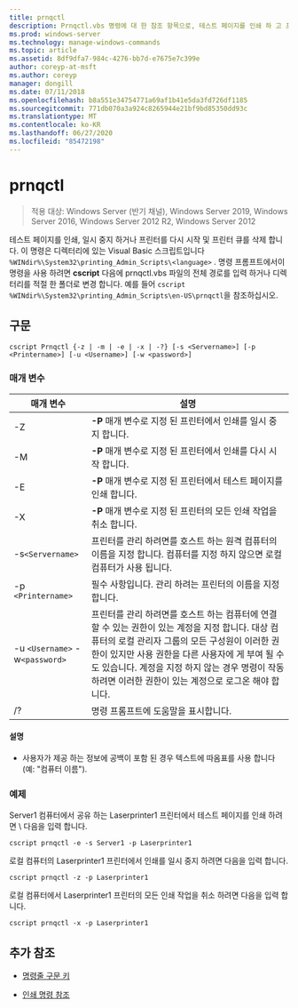 ```yaml
---
title: prnqctl
description: Prnqctl.vbs 명령에 대 한 참조 항목으로, 테스트 페이지를 인쇄 하 고 프린터를 일시 중지 하거나 다시 시작 합니다.
ms.prod: windows-server
ms.technology: manage-windows-commands
ms.topic: article
ms.assetid: 8df9dfa7-984c-4276-bb7d-e7675e7c399e
author: coreyp-at-msft
ms.author: coreyp
manager: dongill
ms.date: 07/11/2018
ms.openlocfilehash: b8a551e34754771a69af1b41e5da3fd726df1185
ms.sourcegitcommit: 771db070a3a924c8265944e21bf9bd85350dd93c
ms.translationtype: MT
ms.contentlocale: ko-KR
ms.lasthandoff: 06/27/2020
ms.locfileid: "85472198"
---
```

# <a name="prnqctl"></a>prnqctl

> 적용 대상: Windows Server (반기 채널), Windows Server 2019, Windows Server 2016, Windows Server 2012 R2, Windows Server 2012

테스트 페이지를 인쇄, 일시 중지 하거나 프린터를 다시 시작 및 프린터 큐를 삭제 합니다. 이 명령은 디렉터리에 있는 Visual Basic 스크립트입니다 `%WINdir%\System32\printing_Admin_Scripts\<language>` . 명령 프롬프트에서이 명령을 사용 하려면 **cscript** 다음에 prnqctl.vbs 파일의 전체 경로를 입력 하거나 디렉터리를 적절 한 폴더로 변경 합니다. 예를 들어 `cscript %WINdir%\System32\printing_Admin_Scripts\en-US\prnqctl`을 참조하십시오.

## <a name="syntax"></a>구문

```
cscript Prnqctl {-z | -m | -e | -x | -?} [-s <Servername>] [-p <Printername>] [-u <Username>] [-w <password>]
```

### <a name="parameters"></a>매개 변수

| 매개 변수 | 설명 |
|--|--|
| -Z | **-P** 매개 변수로 지정 된 프린터에서 인쇄를 일시 중지 합니다. |
| -M | **-P** 매개 변수로 지정 된 프린터에서 인쇄를 다시 시작 합니다. |
| -E | **-P** 매개 변수로 지정 된 프린터에서 테스트 페이지를 인쇄 합니다. |
| -X | **-P** 매개 변수로 지정 된 프린터의 모든 인쇄 작업을 취소 합니다. |
| -s`<Servername>` | 프린터를 관리 하려면를 호스트 하는 원격 컴퓨터의 이름을 지정 합니다. 컴퓨터를 지정 하지 않으면 로컬 컴퓨터가 사용 됩니다. |
| -p `<Printername>` | 필수 사항입니다. 관리 하려는 프린터의 이름을 지정 합니다. |
| -u `<Username>` -w`<password>` | 프린터를 관리 하려면를 호스트 하는 컴퓨터에 연결할 수 있는 권한이 있는 계정을 지정 합니다. 대상 컴퓨터의 로컬 관리자 그룹의 모든 구성원이 이러한 권한이 있지만 사용 권한을 다른 사용자에 게 부여 될 수도 있습니다. 계정을 지정 하지 않는 경우 명령이 작동 하려면 이러한 권한이 있는 계정으로 로그온 해야 합니다. |
| /? | 명령 프롬프트에 도움말을 표시합니다. |

#### <a name="remarks"></a>설명

- 사용자가 제공 하는 정보에 공백이 포함 된 경우 텍스트에 따옴표를 사용 합니다 (예: "컴퓨터 이름").

### <a name="examples"></a>예제

Server1 컴퓨터에서 공유 하는 Laserprinter1 프린터에서 테스트 페이지를 인쇄 하려면 \\ 다음을 입력 합니다.

```
cscript prnqctl -e -s Server1 -p Laserprinter1
```

로컬 컴퓨터의 Laserprinter1 프린터에서 인쇄를 일시 중지 하려면 다음을 입력 합니다.

```
cscript prnqctl -z -p Laserprinter1
```

로컬 컴퓨터에서 Laserprinter1 프린터의 모든 인쇄 작업을 취소 하려면 다음을 입력 합니다.

```
cscript prnqctl -x -p Laserprinter1
```

## <a name="additional-references"></a>추가 참조

- [명령줄 구문 키](command-line-syntax-key.md)

- [인쇄 명령 참조](print-command-reference.md)
